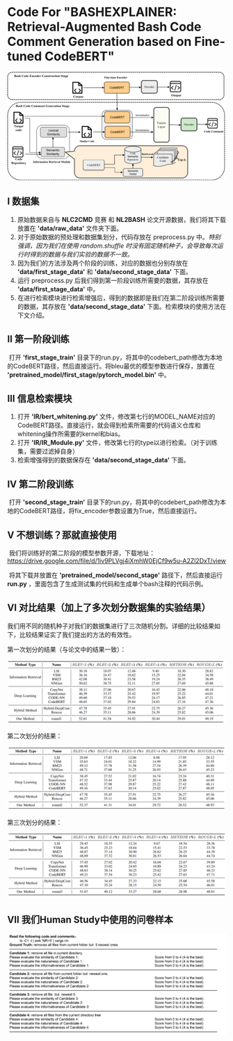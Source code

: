 # Code For "BASHEXPLAINER: Retrieval-Augmented Bash Code Comment Generation based on Fine-tuned CodeBERT"

![](./figs/BASHEXPLAINER.png)

## Ⅰ 数据集

1. 原始数据来自与 **NLC2CMD** 竞赛 和 **NL2BASH** 论文开源数据，我们将其下载放置在 **'data/raw_data'** 文件夹下面。
2. 对于原始数据的预处理和数据集划分，代码存放在 preprocess.py 中。*特别强调，因为我们在使用 random.shuffle 时没有固定随机种子，会导致每次运行时得到的数据与我们实验的数据不一致。*
3. 因为我们的方法涉及两个阶段的训练，对应的数据也分别存放在 **'data/first_stage_data'** 和 **'data/second_stage_data'** 下面。
4. 运行 preprocess.py 后我们得到第一阶段训练所需要的数据，其存放在 **'data/first_stage_data'** 中。
5. 在进行检索模块进行检索增强后，得到的数据即是我们在第二阶段训练所需要的数据，其存放在 **'data/second_stage_data'** 下面。检索模块的使用方法在下文介绍。

## Ⅱ 第一阶段训练

​        打开 **'first_stage_train'** 目录下的run.py，将其中的codebert_path修改为本地的CodeBERT路径，然后直接运行。将bleu最优的模型参数进行保存，放置在 **'pretrained_model/first_stage/pytorch_model.bin'** 中。

## Ⅲ 信息检索模块

1. 打开 **'IR/bert_whitening.py'** 文件，修改第七行的MODEL_NAME对应的CodeBERT路径。直接运行，就会得到检索所需要的代码语义仓库和whitening操作所需要的kernel和bias。
2. 打开 **'IR/IR_Module.py'** 文件，修改第七行的type以进行检索。（对于训练集，需要过滤掉自身）
3. 检索增强得到的数据保存在 **'data/second_stage_data'** 下面。

## Ⅳ 第二阶段训练

​		打开 **'second_stage_train'** 目录下的run.py，将其中的codebert_path修改为本地的CodeBERT路径，将fix_encoder参数设置为True，然后直接运行。

## Ⅴ 不想训练？那就直接使用

​		我们将训练好的第二阶段的模型参数开源，下载地址：https://drive.google.com/file/d/1iv9PLVgj4iXmhW0EjCf9w5u-A2Zl2DxT/view

​		将其下载并放置在 **'pretrained_model/second_stage'** 路径下，然后直接运行 **run.py** ，里面包含了生成测试集的代码和生成单个bash注释的代码示例。

## Ⅵ 对比结果（加上了多次划分数据集的实验结果）

我们用不同的随机种子对我们的数据集进行了三次随机分割。详细的比较结果如下，比较结果证实了我们提出的方法的有效性。

第一次划分的结果（与论文中的结果一致）：

![](./figs/round1.PNG)

第二次划分的结果：

![](./figs/round2.PNG)

第三次划分的结果：

![](./figs/round3.PNG)

## Ⅶ 我们Human Study中使用的问卷样本

![](./figs/human.png)

